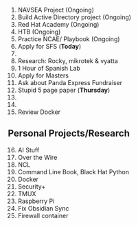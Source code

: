 1.  NAVSEA Project (Ongoing)
2.  Build Active Directory project (Ongoing)
3.  Red Hat Academy (Ongoing)
4.  HTB (Ongoing)
5. Practice NCAE/ Playbook (Ongoing)
6. Apply for SFS (**Today**)
7. 
8.  Research: Rocky, mikrotek & vyatta
9.  1 Hour of Spanish Lab 
10.  Apply for Masters 
11. Ask about Panda Express Fundraiser 
12. Stupid 5 page paper (**Thursday**)
13. 
14. 
15. Review Docker

## Personal Projects/Research
16.  AI Stuff
17. Over the Wire
18. NCL
19. Command Line Book, Black Hat Python
20. Docker
21. Security+ 
22. TMUX
23. Raspberry Pi
24. Fix Obsidian Sync
25. Firewall container




